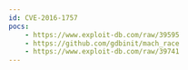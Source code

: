 ```yaml
---
id: CVE-2016-1757
pocs:
    - https://www.exploit-db.com/raw/39595
    - https://github.com/gdbinit/mach_race
    - https://www.exploit-db.com/raw/39741
---
```

